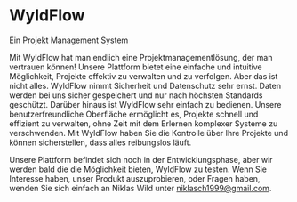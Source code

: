# WyldFlow

Ein Projekt Management System

Mit WyldFlow hat man endlich eine Projektmanagementlösung, der man vertrauen können! Unsere Plattform bietet eine einfache und intuitive Möglichkeit, Projekte effektiv zu verwalten und zu verfolgen. Aber das ist nicht alles. WyldFlow nimmt Sicherheit und Datenschutz sehr ernst. Daten werden bei uns sicher gespeichert und nur nach höchsten Standards geschützt. 
Darüber hinaus ist WyldFlow sehr einfach zu bedienen. Unsere benutzerfreundliche Oberfläche ermöglicht es, Projekte schnell und effizient zu verwalten, ohne Zeit mit dem Erlernen komplexer Systeme zu verschwenden.
Mit WyldFlow haben Sie die Kontrolle über Ihre Projekte und können sicherstellen, dass alles reibungslos läuft. 

Unsere Plattform befindet sich noch in der Entwicklungsphase, aber wir werden bald die die Möglichkeit bieten, WyldFlow zu testen. Wenn Sie Interesse haben, unser Produkt auszuprobieren, oder Fragen haben, wenden Sie sich einfach an Niklas Wild unter niklasch1999@gmail.com.
